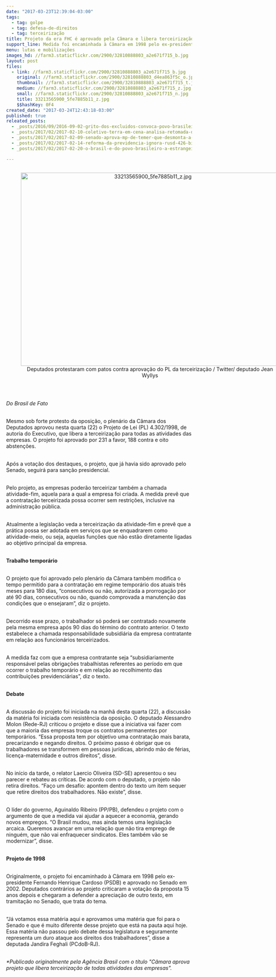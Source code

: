 ```yaml
---
date: "2017-03-23T12:39:04-03:00"
tags:
  - tag: golpe
  - tag: defesa-de-direitos
  - tag: terceirização
title: Projeto da era FHC é aprovado pela Câmara e libera terceirização ilimitada
support_line: Medida foi encaminhada à Câmara em 1998 pelo ex-presidente e aprovado no Senado em 2002
menu: lutas e mobilizações
images_hd: //farm3.staticflickr.com/2900/32810888803_a2e671f715_b.jpg
layout: post
files:
  - link: //farm3.staticflickr.com/2900/32810888803_a2e671f715_b.jpg
    original: //farm3.staticflickr.com/2900/32810888803_d4ea863f5c_o.jpg
    thumbnail: //farm3.staticflickr.com/2900/32810888803_a2e671f715_t.jpg
    medium: //farm3.staticflickr.com/2900/32810888803_a2e671f715_z.jpg
    small: //farm3.staticflickr.com/2900/32810888803_a2e671f715_n.jpg
    title: 33213565900_5fe7885b11_z.jpg
    $$hashKey: 0F4
created_date: "2017-03-24T12:43:18-03:00"
published: true
releated_posts:
  - _posts/2016/09/2016-09-02-grito-dos-excluidos-convoca-povo-brasileiro-para-lutar-por-seus-direitos.md
  - _posts/2017/02/2017-02-10-coletivo-terra-em-cena-analisa-retomada-do-neoliberalismo-no-brasil.md
  - _posts/2017/02/2017-02-09-senado-aprova-mp-de-temer-que-desmonta-a-ebc.md
  - _posts/2017/02/2017-02-14-reforma-da-previdencia-ignora-rusd-426-bilhoes-devidos-por-empresas-ao-inss.md
  - _posts/2017/02/2017-02-20-o-brasil-e-do-povo-brasileiro-a-estrangeirizacao-de-terras-deve-ser-combatida-em-dialogo-com-a-sociedade.md

---
```

<div style="text-align:center">
<figure class="image" style="display:inline-block"><img alt="33213565900_5fe7885b11_z.jpg" height="525" src="//farm3.staticflickr.com/2900/32810888803_a2e671f715_b.jpg" width="700" />
<figcaption>Deputados protestaram com patos contra aprova&ccedil;&atilde;o do PL da terceiriza&ccedil;&atilde;o / Twitter/ deputado Jean Wyllys</figcaption>
</figure>
</div>

<p>&nbsp;</p>

<p><em>Do Brasil de Fato&nbsp;</em></p>

<p><br />
Mesmo sob forte protesto da oposi&ccedil;&atilde;o, o plen&aacute;rio da C&acirc;mara dos Deputados aprovou nesta quarta (22) o Projeto de Lei (PL) 4.302/1998, de autoria do Executivo, que libera a terceiriza&ccedil;&atilde;o para todas as atividades das empresas. O projeto foi aprovado por 231 a favor, 188 contra e oito absten&ccedil;&otilde;es.</p>

<p><br />
Ap&oacute;s a vota&ccedil;&atilde;o dos destaques, o projeto, que j&aacute; havia sido aprovado pelo Senado, seguir&aacute; para san&ccedil;&atilde;o presidencial.</p>

<p><br />
Pelo projeto, as empresas poder&atilde;o terceirizar tamb&eacute;m a chamada atividade-fim, aquela para a qual a empresa foi criada. A medida prev&ecirc; que a contrata&ccedil;&atilde;o terceirizada possa ocorrer sem restri&ccedil;&otilde;es, inclusive na administra&ccedil;&atilde;o p&uacute;blica.</p>

<p><br />
Atualmente a legisla&ccedil;&atilde;o veda a terceiriza&ccedil;&atilde;o da atividade-fim e prev&ecirc; que a pr&aacute;tica possa ser adotada em servi&ccedil;os que se enquadrarem como atividade-meio, ou seja, aquelas fun&ccedil;&otilde;es que n&atilde;o est&atilde;o diretamente ligadas ao objetivo principal da empresa.</p>

<p><br />
<strong>Trabalho tempor&aacute;rio</strong></p>

<p><br />
O projeto que foi aprovado pelo plen&aacute;rio da C&acirc;mara tamb&eacute;m modifica o tempo permitido para a contrata&ccedil;&atilde;o em regime tempor&aacute;rio dos atuais tr&ecirc;s meses para 180 dias, &ldquo;consecutivos ou n&atilde;o, autorizada a prorroga&ccedil;&atilde;o por at&eacute; 90 dias, consecutivos ou n&atilde;o, quando comprovada a manuten&ccedil;&atilde;o das condi&ccedil;&otilde;es que o ensejaram&rdquo;, diz o projeto.</p>

<p><br />
Decorrido esse prazo, o trabalhador s&oacute; poder&aacute; ser contratado novamente pela mesma empresa ap&oacute;s 90 dias do t&eacute;rmino do contrato anterior. O texto estabelece a chamada responsabilidade subsidi&aacute;ria da empresa contratante em rela&ccedil;&atilde;o aos funcion&aacute;rios terceirizados.</p>

<p><br />
A medida faz com que a empresa contratante seja &ldquo;subsidiariamente respons&aacute;vel pelas obriga&ccedil;&otilde;es trabalhistas referentes ao per&iacute;odo em que ocorrer o trabalho tempor&aacute;rio e em rela&ccedil;&atilde;o ao recolhimento das contribui&ccedil;&otilde;es previdenci&aacute;rias&rdquo;, diz o texto.</p>

<p><br />
<strong>Debate</strong></p>

<p><br />
A discuss&atilde;o do projeto foi iniciada na manh&atilde; desta quarta (22), a discuss&atilde;o da mat&eacute;ria foi iniciada com resist&ecirc;ncia da oposi&ccedil;&atilde;o. O deputado Alessandro Molon (Rede-RJ) criticou o projeto e disse que a iniciativa vai fazer com que a maioria das empresas troque os contratos permanentes por tempor&aacute;rios. &ldquo;Essa proposta tem por objetivo uma contrata&ccedil;&atilde;o mais barata, precarizando e negando direitos. O pr&oacute;ximo passo &eacute; obrigar que os trabalhadores se transformem em pessoas jur&iacute;dicas, abrindo m&atilde;o de f&eacute;rias, licen&ccedil;a-maternidade e outros direitos&rdquo;, disse.</p>

<p><br />
No in&iacute;cio da tarde, o relator Laercio Oliveira (SD-SE) apresentou o seu parecer e rebateu as cr&iacute;ticas. De acordo com o deputado, o projeto n&atilde;o retira direitos. &ldquo;Fa&ccedil;o um desafio: apontem dentro do texto um item sequer que retire direitos dos trabalhadores. N&atilde;o existe&rdquo;, disse.</p>

<p><br />
O l&iacute;der do governo, Aguinaldo Ribeiro (PP/PB), defendeu o projeto com o argumento de que a medida vai ajudar a aquecer a economia, gerando novos empregos. &ldquo;O Brasil mudou, mas ainda temos uma legisla&ccedil;&atilde;o arcaica. Queremos avan&ccedil;ar em uma rela&ccedil;&atilde;o que n&atilde;o tira emprego de ningu&eacute;m, que n&atilde;o vai enfraquecer sindicatos. Eles tamb&eacute;m v&atilde;o se modernizar&rdquo;, disse.</p>

<p><br />
<strong>Projeto de 1998</strong></p>

<p><br />
Originalmente, o projeto foi encaminhado &agrave; C&acirc;mara em 1998 pelo ex-presidente Fernando Henrique Cardoso (PSDB) e aprovado no Senado em 2002. Deputados contr&aacute;rios ao projeto criticaram a vota&ccedil;&atilde;o da proposta 15 anos depois e chegaram a defender a aprecia&ccedil;&atilde;o de outro texto, em tramita&ccedil;&atilde;o no Senado, que trata do tema.</p>

<p><br />
&ldquo;J&aacute; votamos essa mat&eacute;ria aqui e aprovamos uma mat&eacute;ria que foi para o Senado e que &eacute; muito diferente desse projeto que est&aacute; na pauta aqui hoje. Essa mat&eacute;ria n&atilde;o passou pelo debate dessa legislatura e seguramente representa um duro ataque aos direitos dos trabalhadores&rdquo;, disse a deputada Jandira Feghali (PCdoB-RJ).</p>

<p><br />
<em>*Publicado originalmente pela Ag&ecirc;ncia Brasil com o t&iacute;tulo &quot;C&acirc;mara aprova projeto que libera terceiriza&ccedil;&atilde;o de todas atividades das empresas&quot;.</em></p>
